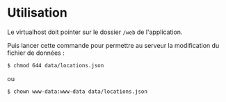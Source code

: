 Utilisation
===========

Le virtualhost doit pointer sur le dossier `/web` de l'application.

Puis lancer cette commande pour permettre au serveur la modification du fichier de données :

``` bash
$ chmod 644 data/locations.json
```

ou 

``` bash
$ chown www-data:www-data data/locations.json
```